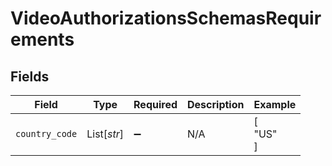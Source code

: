 # VideoAuthorizationsSchemasRequirements


## Fields

| Field              | Type               | Required           | Description        | Example            |
| ------------------ | ------------------ | ------------------ | ------------------ | ------------------ |
| `country_code`     | List[*str*]        | :heavy_minus_sign: | N/A                | [<br/>"US"<br/>]   |